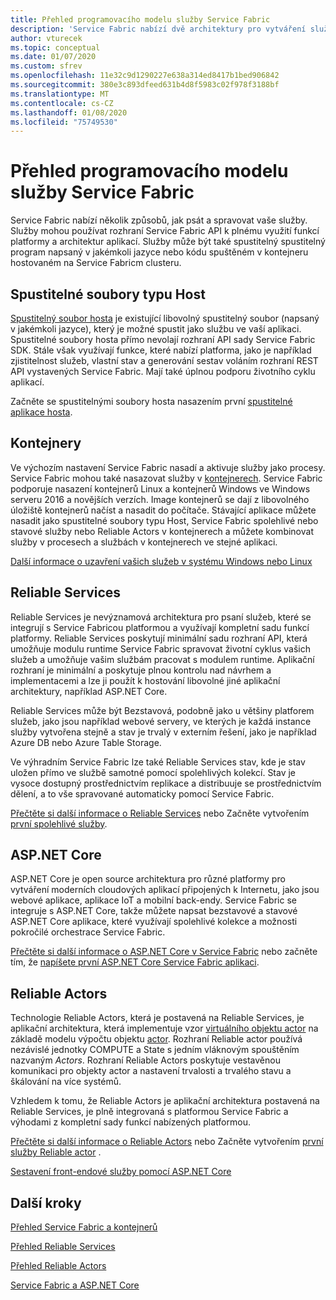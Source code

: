 ```yaml
---
title: Přehled programovacího modelu služby Service Fabric
description: 'Service Fabric nabízí dvě architektury pro vytváření služeb: rozhraní actor Framework a rozhraní služeb. Nabízejí v jednoduchosti a řízení různé kompromisy.'
author: vturecek
ms.topic: conceptual
ms.date: 01/07/2020
ms.custom: sfrev
ms.openlocfilehash: 11e32c9d1290227e638a314ed8417b1bed906842
ms.sourcegitcommit: 380e3c893dfeed631b4d8f5983c02f978f3188bf
ms.translationtype: MT
ms.contentlocale: cs-CZ
ms.lasthandoff: 01/08/2020
ms.locfileid: "75749530"
---
```

# <a name="service-fabric-programming-model-overview"></a>Přehled programovacího modelu služby Service Fabric

Service Fabric nabízí několik způsobů, jak psát a spravovat vaše služby. Služby mohou používat rozhraní Service Fabric API k plnému využití funkcí platformy a architektur aplikací. Služby může být také spustitelný spustitelný program napsaný v jakémkoli jazyce nebo kódu spuštěném v kontejneru hostovaném na Service Fabricm clusteru.

## <a name="guest-executables"></a>Spustitelné soubory typu Host

[Spustitelný soubor hosta](service-fabric-guest-executables-introduction.md) je existující libovolný spustitelný soubor (napsaný v jakémkoli jazyce), který je možné spustit jako službu ve vaší aplikaci. Spustitelné soubory hosta přímo nevolají rozhraní API sady Service Fabric SDK. Stále však využívají funkce, které nabízí platforma, jako je například zjistitelnost služeb, vlastní stav a generování sestav voláním rozhraní REST API vystavených Service Fabric. Mají také úplnou podporu životního cyklu aplikací.

Začněte se spustitelnými soubory hosta nasazením první [spustitelné aplikace hosta](service-fabric-deploy-existing-app.md).

## <a name="containers"></a>Kontejnery

Ve výchozím nastavení Service Fabric nasadí a aktivuje služby jako procesy. Service Fabric mohou také nasazovat služby v [kontejnerech](service-fabric-containers-overview.md). Service Fabric podporuje nasazení kontejnerů Linux a kontejnerů Windows ve Windows serveru 2016 a novějších verzích. Image kontejnerů se dají z libovolného úložiště kontejnerů načíst a nasadit do počítače. Stávající aplikace můžete nasadit jako spustitelné soubory typu Host, Service Fabric spolehlivé nebo stavové služby nebo Reliable Actors v kontejnerech a můžete kombinovat služby v procesech a službách v kontejnerech ve stejné aplikaci.

[Další informace o uzavření vašich služeb v systému Windows nebo Linux](service-fabric-deploy-container.md)

## <a name="reliable-services"></a>Reliable Services

Reliable Services je nevýznamová architektura pro psaní služeb, které se integrují s Service Fabricou platformou a využívají kompletní sadu funkcí platformy. Reliable Services poskytují minimální sadu rozhraní API, která umožňuje modulu runtime Service Fabric spravovat životní cyklus vašich služeb a umožňuje vašim službám pracovat s modulem runtime. Aplikační rozhraní je minimální a poskytuje plnou kontrolu nad návrhem a implementacemi a lze ji použít k hostování libovolné jiné aplikační architektury, například ASP.NET Core.

Reliable Services může být Bezstavová, podobně jako u většiny platforem služeb, jako jsou například webové servery, ve kterých je každá instance služby vytvořena stejně a stav je trvalý v externím řešení, jako je například Azure DB nebo Azure Table Storage.

Ve výhradním Service Fabric lze také Reliable Services stav, kde je stav uložen přímo ve službě samotné pomocí spolehlivých kolekcí. Stav je vysoce dostupný prostřednictvím replikace a distribuuje se prostřednictvím dělení, a to vše spravované automaticky pomocí Service Fabric.

[Přečtěte si další informace o Reliable Services](service-fabric-reliable-services-introduction.md) nebo Začněte vytvořením [první spolehlivé služby](service-fabric-reliable-services-quick-start.md).

## <a name="aspnet-core"></a>ASP.NET Core

ASP.NET Core je open source architektura pro různé platformy pro vytváření moderních cloudových aplikací připojených k Internetu, jako jsou webové aplikace, aplikace IoT a mobilní back-endy. Service Fabric se integruje s ASP.NET Core, takže můžete napsat bezstavové a stavové ASP.NET Core aplikace, které využívají spolehlivé kolekce a možnosti pokročilé orchestrace Service Fabric.

[Přečtěte si další informace o ASP.NET Core v Service Fabric](service-fabric-reliable-services-communication-aspnetcore.md) nebo začněte tím, že [napíšete první ASP.NET Core Service Fabric aplikaci](service-fabric-tutorial-create-dotnet-app.md).

## <a name="reliable-actors"></a>Reliable Actors

Technologie Reliable Actors, která je postavená na Reliable Services, je aplikační architektura, která implementuje vzor [virtuálního objektu actor](https://research.microsoft.com/en-us/projects/orleans/) na základě modelu výpočtu objektu [actor](https://en.wikipedia.org/wiki/Actor_model). Rozhraní Reliable actor používá nezávislé jednotky COMPUTE a State s jedním vláknovým spouštěním nazvaným *Actors*. Rozhraní Reliable Actors poskytuje vestavěnou komunikaci pro objekty actor a nastavení trvalosti a trvalého stavu a škálování na více systémů.

Vzhledem k tomu, že Reliable Actors je aplikační architektura postavená na Reliable Services, je plně integrovaná s platformou Service Fabric a výhodami z kompletní sady funkcí nabízených platformou.

[Přečtěte si další informace o Reliable Actors](service-fabric-reliable-actors-introduction.md) nebo Začněte vytvořením [první služby Reliable actor](service-fabric-reliable-actors-get-started.md) .

[Sestavení front-endové služby pomocí ASP.NET Core](service-fabric-reliable-services-communication-aspnetcore.md)

## <a name="next-steps"></a>Další kroky

[Přehled Service Fabric a kontejnerů](service-fabric-containers-overview.md)

[Přehled Reliable Services](service-fabric-reliable-services-introduction.md)

[Přehled Reliable Actors](service-fabric-reliable-actors-introduction.md)

[Service Fabric a ASP.NET Core](service-fabric-reliable-services-communication-aspnetcore.md)
